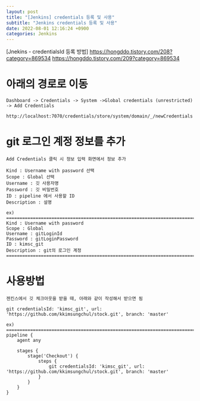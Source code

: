 ```yaml
---
layout: post
title: "[Jenkins] credentials 등록 및 사용"
subtitle: "Jenkins credentials 등록 및 사용"
date: 2022-08-01 12:16:24 +0900
categories: Jenkins
---
```

[Jnekins - credentialsId 등록 방법]
	https://hongddo.tistory.com/208?category=869534
	https://hongddo.tistory.com/209?category=869534

# 아래의 경로로 이동
	Dashboard -> Credentials -> System ->Global credentials (unrestricted) -> Add Credentials
	
	http://localhost:7070/credentials/store/system/domain/_/newCredentials

# git 로그인 계정 정보를 추가
	Add Credentials 클릭 시 정보 입력 화면에서 정보 추가
	
	Kind : Username with password 선택
	Scope : Global 선택
	Username : 깃 사용자명
	Password : 깃 비밀번호
	ID : pipeline 에서 사용할 ID
	Description : 설명

	ex)
	====================================================================================================
	Kind : Username with password 
	Scope : Global
	Username : gitLoginId
	Password : gitLoginPassword
	ID : kimsc_git
	Description : git의 로그인 계정
	====================================================================================================
	

# 사용방법
	젠킨스에서 깃 체크아웃을 받을 때, 아래와 같이 작성해서 받으면 됨
	
	git credentialsId: 'kimsc_git', url: 'https://github.com/kkimsungchul/stock.git', branch: 'master'
	
	ex)
	====================================================================================================
	pipeline {
		agent any

		stages {
			stage('Checkout') {
				steps {
					git credentialsId: 'kimsc_git', url: 'https://github.com/kkimsungchul/stock.git', branch: 'master'
				}
			}	
		}
	}
